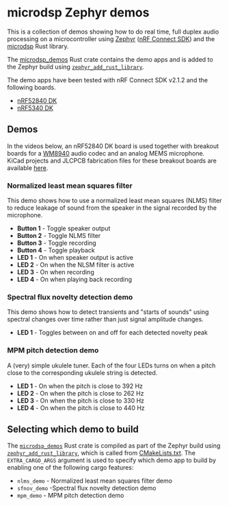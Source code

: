 # microdsp Zephyr demos

This is a collection of demos showing how to do real time, full duplex audio processing on a microcontroller using [Zephyr](https://zephyrproject.org/) ([nRF Connect SDK](https://developer.nordicsemi.com/nRF_Connect_SDK/doc/latest/nrf/index.html])) and the [microdsp](https://github.com/stuffmatic/microdsp) Rust library.

The [microdsp_demos](microdsp_demos) Rust crate contains the demo apps and is added to the Zephyr build using [`zephyr_add_rust_library`](https://github.com/stuffmatic/zephyr_add_rust_library).

The demo apps have been tested with nRF Connect SDK v2.1.2 and the following boards.

* [nRF52840 DK](https://www.nordicsemi.com/Products/Development-hardware/nRF52840-DK)
* [nRF5340 DK](https://www.nordicsemi.com/Products/Development-hardware/nRF5340-DK)

## Demos

In the videos below, an nRF52840 DK board is used together with breakout boards for a [WM8940](datasheets/1912111437_Cirrus-Logic-WM8904CGEFL-RV_C323845.pdf) audio codec and an analog MEMS microphone. KiCad projects and JLCPCB fabrication files for these breakout boards are available [here](https://github.com/stuffmatic/kicad-boards).

### Normalized least mean squares filter

This demo shows how to use a normalized least mean squares (NLMS) filter to reduce leakage of sound from the speaker in the signal recorded by the microphone.

* __Button 1__ - Toggle speaker output
* __Button 2__ - Toggle NLMS filter
* __Button 3__ - Toggle recording
* __Button 4__ - Toggle playback
* __LED 1__ - On when speaker output is active
* __LED 2__ - On when the NLSM filter is active
* __LED 3__ - On when recording
* __LED 4__ - On when playing back recording

### Spectral flux novelty detection demo

This demo shows how to detect transients and "starts of sounds" using spectral changes over time rather than just signal amplitude changes.

* __LED 1__ - Toggles between on and off for each detected novelty peak

### MPM pitch detection demo

A (very) simple ukulele tuner. Each of the four LEDs turns on when a pitch close to the corresponding ukulele string is detected.

* __LED 1__ - On when the pitch is close to 392 Hz
* __LED 2__ - On when the pitch is close to 262 Hz
* __LED 3__ - On when the pitch is close to 330 Hz
* __LED 4__ - On when the pitch is close to 440 Hz

## Selecting which demo to build

The [`microdsp_demos`](microdsp_demos) Rust crate is compiled as part of the Zephyr build using [`zephyr_add_rust_library`](https://github.com/stuffmatic/zephyr_add_rust_library), which is called from [CMakeLists.txt](CMakeLists.txt). The `EXTRA_CARGO_ARGS` argument is used to specify which demo app to build by enabling one of the following cargo features:

* `nlms_demo` - Normalized least mean squares filter demo
* `sfnov_demo` -Spectral flux novelty detection demo
* `mpm_demo` - MPM pitch detection demo